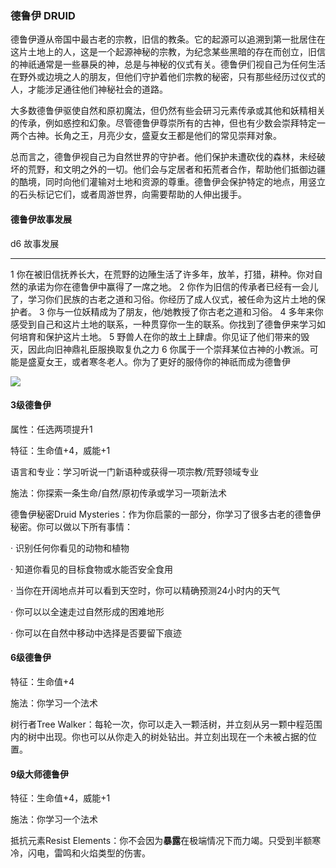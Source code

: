### 德鲁伊 DRUID

德鲁伊遵从帝国中最古老的宗教，旧信的教条。它的起源可以追溯到第一批居住在这片土地上的人，这是一个起源神秘的宗教，为纪念某些黑暗的存在而创立，旧信的神祇通常是一些暴戾的神，总是与神秘的仪式有关。德鲁伊们视自己为任何生活在野外或边境之人的朋友，但他们守护着他们宗教的秘密，只有那些经历过仪式的人，才能涉足通往他们神秘社会的道路。

大多数德鲁伊驱使自然和原初魔法，但仍然有些会研习元素传承或其他和妖精相关的传承，例如惑控和幻象。尽管德鲁伊尊崇所有的古神，但也有少数会崇拜特定一两个古神。长角之王，月亮少女，盛夏女王都是他们的常见崇拜对象。

总而言之，德鲁伊视自己为自然世界的守护者。他们保护未遭砍伐的森林，未经破坏的荒野，和文明之外的一切。他们会与定居者和拓荒者合作，帮助他们抵御边疆的酷境，同时向他们灌输对土地和资源的尊重。德鲁伊会保护特定的地点，用竖立的石头标记它们，或者周游世界，向需要帮助的人伸出援手。

#### 德鲁伊故事发展

  d6   故事发展
  ---- --------------------------------------------------------------------------------------------------------------
  1    你在被旧信抚养长大，在荒野的边陲生活了许多年，放羊，打猎，耕种。你对自然的承诺为你在德鲁伊中赢得了一席之地。
  2    你作为旧信的传承者已经有一会儿了，学习你们民族的古老之道和习俗。你经历了成人仪式，被任命为这片土地的保护者。
  3    你与一位妖精成为了朋友，他/她教授了你古老之道和习俗。
  4    多年来你感受到自己和这片土地的联系，一种贯穿你一生的联系。你找到了德鲁伊来学习如何培育和保护这片土地。
  5    野兽人在你的故土上肆虐。你见证了他们带来的毁灭，因此向旧神鼎礼臣服换取复仇之力
  6    你属于一个崇拜某位古神的小教派。可能是盛夏女王，或者寒冬老人。你为了更好的服侍你的神祇而成为德鲁伊

![](https://sdlpic.oss-cn-beijing.aliyuncs.com/pic/druid.jpg)

#### 3级德鲁伊

属性：任选两项提升1

特征：生命值+4，威能+1

语言和专业：学习听说一门新语种或获得一项宗教/荒野领域专业

施法：你探索一条生命/自然/原初传承或学习一项新法术

德鲁伊秘密Druid
Mysteries：作为你启蒙的一部分，你学习了很多古老的德鲁伊秘密。你可以做以下所有事情：

· 识别任何你看见的动物和植物

· 知道你看见的目标食物或水能否安全食用

· 当你在开阔地点并可以看到天空时，你可以精确预测24小时内的天气

· 你可以以全速走过自然形成的困难地形

· 你可以在自然中移动中选择是否要留下痕迹

#### 6级德鲁伊

特征：生命值+4

施法：你学习一个法术

树行者Tree
Walker：每轮一次，你可以走入一颗活树，并立刻从另一颗中程范围内的树中出现。你也可以从你走入的树处钻出。并立刻出现在一个未被占据的位置。

#### 9级大师德鲁伊

特征：生命值+4，威能+1

施法：你学习一个法术

抵抗元素Resist
Elements：你不会因为**暴露**在极端情况下而力竭。只受到半额寒冷，闪电，雷鸣和火焰类型的伤害。
